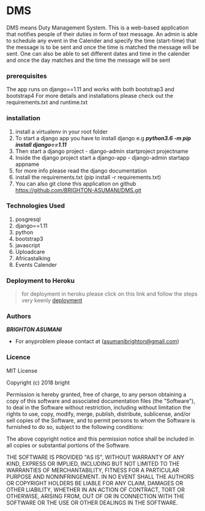 # __DMS__
DMS means Duty Management System. This is a web-based application that notifies people of their duties in form of text message.
An admin is able to schedule any event in the Calender and specify the time (start-time) that the message is to be sent and once the time is matched
the message will be sent.
One can also be able to set different dates and time in the calender and once the day matches and the time the message will be sent


### __prerequisites__
The app runs on django==1.11 and works with both bootstrap3 and bootstrap4
For more details and installations please check out the requirements.txt and runtime.txt

### __installation__
1. install a virtualenv in your root folder
2. To start a django app you have to install django e.g ***python3.6 -m pip install django==1.11***
3. Then start a django project  -  django-admin startproject projectname
4. Inside the django project start a django-app -  django-admin startapp appname
5. for more info please read the django documentation
6. install the requirements.txt (pip install -r requirements.txt)
7. You can also git clone this application on github https://github.com/BRIGHTON-ASUMANI/DMS.git



### __Technologies Used__
1. posgresql
2. django==1.11
3. python
4. bootstrap3
5. javascript
6. Uploadcare
7. Africastalking
8. Events Calender
### __Deployment to Heroku__
> for deployment in heroku please click on this link and follow the steps very keenly [deployment](https://www.codementor.io/jamesezechukwu/how-to-deploy-django-app-on-heroku-dtsee04d4)


### __Authors__
***BRIGHTON ASUMANI***
* For anyproblem please contact at (asumanibrighton@gmail.com)   

### __Licence__
MIT License

Copyright (c) 2018 bright

Permission is hereby granted, free of charge, to any person obtaining a copy
of this software and associated documentation files (the "Software"), to deal
in the Software without restriction, including without limitation the rights
to use, copy, modify, merge, publish, distribute, sublicense, and/or sell
copies of the Software, and to permit persons to whom the Software is
furnished to do so, subject to the following conditions:

The above copyright notice and this permission notice shall be included in all
copies or substantial portions of the Software.

THE SOFTWARE IS PROVIDED "AS IS", WITHOUT WARRANTY OF ANY KIND, EXPRESS OR
IMPLIED, INCLUDING BUT NOT LIMITED TO THE WARRANTIES OF MERCHANTABILITY,
FITNESS FOR A PARTICULAR PURPOSE AND NONINFRINGEMENT. IN NO EVENT SHALL THE
AUTHORS OR COPYRIGHT HOLDERS BE LIABLE FOR ANY CLAIM, DAMAGES OR OTHER
LIABILITY, WHETHER IN AN ACTION OF CONTRACT, TORT OR OTHERWISE, ARISING FROM,
OUT OF OR IN CONNECTION WITH THE SOFTWARE OR THE USE OR OTHER DEALINGS IN THE
SOFTWARE.
